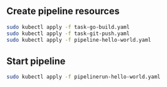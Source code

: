 

## Create pipeline resources

```bash
sudo kubectl apply -f task-go-build.yaml
sudo kubectl apply -f task-git-push.yaml
sudo kubectl apply -f pipeline-hello-world.yaml
```

## Start pipeline

```bash
sudo kubectl apply -f pipelinerun-hello-world.yaml
```